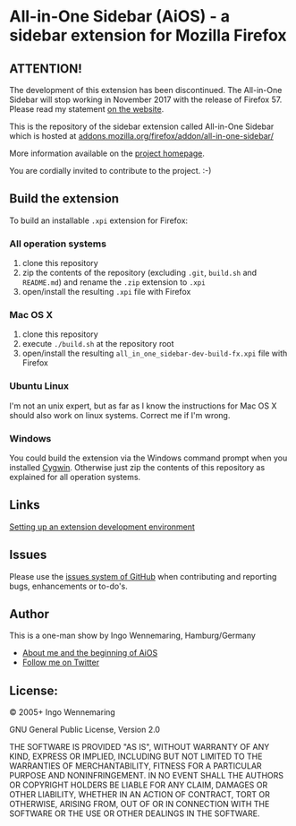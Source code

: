 All-in-One Sidebar (AiOS) - a sidebar extension for Mozilla Firefox
===================================================================

ATTENTION!
---------
The development of this extension has been discontinued. The All-in-One Sidebar will stop working in November 2017 with the release of Firefox 57. Please read my statement [on the website](http://firefox.exxile.net/aios/end_of_development.php).

This is the repository of the sidebar extension called All-in-One Sidebar which is hosted at [addons.mozilla.org/firefox/addon/all-in-one-sidebar/](https://addons.mozilla.org/firefox/addon/all-in-one-sidebar/)

More information available on the [project homepage](http://firefox.exxile.net/aios/index.php).

You are cordially invited to contribute to the project. :-)


Build the extension
-------------------

To build an installable `.xpi` extension for Firefox:

### All operation systems

1. clone this repository
2. zip the contents of the repository (excluding `.git`, `build.sh` and `README.md`) and rename the `.zip` extension to `.xpi`
3. open/install the resulting `.xpi` file with Firefox

### Mac OS X

1. clone this repository
2. execute `./build.sh` at the repository root
3. open/install the resulting `all_in_one_sidebar-dev-build-fx.xpi` file with Firefox

### Ubuntu Linux

I'm not an unix expert, but as far as I know the instructions for Mac OS X should also work on linux systems. Correct me if I'm wrong.

### Windows

You could build the extension via the Windows command prompt when you installed [Cygwin](http://cygwin.com). Otherwise just zip the contents of this repository as explained for all operation systems.


Links
-----

[Setting up an extension development environment](https://developer.mozilla.org/docs/Setting_up_extension_development_environment)


Issues
-------

Please use the [issues system of GitHub](https://github.com/AddonLab/AiOS/issues?state=open) when contributing and reporting bugs, enhancements or to-do's.


Author
------

This is a one-man show by Ingo Wennemaring, Hamburg/Germany

* [About me and the beginning of AiOS](https://addons.mozilla.org/firefox/addon/all-in-one-sidebar/developers)
* [Follow me on Twitter](https://twitter.com/addonlab)


License:
--------

&copy; 2005+ Ingo Wennemaring

GNU General Public License, Version 2.0

THE SOFTWARE IS PROVIDED "AS IS", WITHOUT WARRANTY OF ANY KIND, EXPRESS OR IMPLIED, INCLUDING BUT NOT LIMITED TO THE WARRANTIES OF MERCHANTABILITY, FITNESS FOR A PARTICULAR PURPOSE AND NONINFRINGEMENT. IN NO EVENT SHALL THE AUTHORS OR COPYRIGHT HOLDERS BE LIABLE FOR ANY CLAIM, DAMAGES OR OTHER LIABILITY, WHETHER IN AN ACTION OF CONTRACT, TORT OR OTHERWISE, ARISING FROM, OUT OF OR IN CONNECTION WITH THE SOFTWARE OR THE USE OR OTHER DEALINGS IN THE SOFTWARE.

